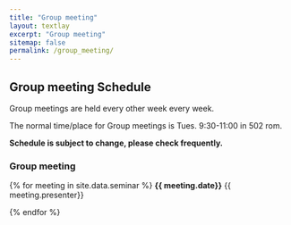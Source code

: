 ```yaml
---
title: "Group meeting"
layout: textlay
excerpt: "Group meeting"
sitemap: false
permalink: /group_meeting/
---
```


## Group meeting Schedule

Group meetings are held every other week every week.

The normal time/place for Group meetings is Tues. 9:30-11:00 in 502 rom.

<b>Schedule is subject to change, please check frequently. </b>

<div class="row">
<div class="col-sm-6 clearfix">

### Group meeting

{% for meeting in site.data.seminar %}
  <b>{{ meeting.date}}</b>  {{ meeting.presenter}}
  <br /> 

{% endfor %}


</div>
</div>
